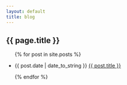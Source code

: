 ```yaml
---
layout: default
title: blog 
---
```


<h2>{{ page.title }}</h2>

<ul>

{% for post in site.posts %}

<li>{{ post.date | date_to_string }} <a href="{{ site.baseurl }}{{ post.url }}">{{ post.title }}</a></li>

{% endfor %}

</ul>

